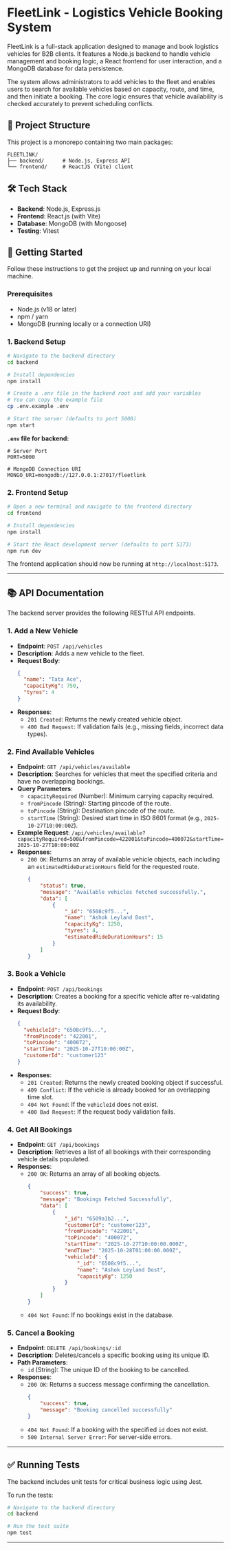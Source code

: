 
# FleetLink - Logistics Vehicle Booking System

FleetLink is a full-stack application designed to manage and book logistics vehicles for B2B clients. It features a Node.js backend to handle vehicle management and booking logic, a React frontend for user interaction, and a MongoDB database for data persistence.

The system allows administrators to add vehicles to the fleet and enables users to search for available vehicles based on capacity, route, and time, and then initiate a booking. The core logic ensures that vehicle availability is checked accurately to prevent scheduling conflicts.


## 🚀 Project Structure

This project is a monorepo containing two main packages:

```
FLEETLINK/
├── backend/      # Node.js, Express API
└── frontend/     # ReactJS (Vite) client
```


## 🛠️ Tech Stack

-   **Backend**: Node.js, Express.js
-   **Frontend**: React.js (with Vite)
-   **Database**: MongoDB (with Mongoose)
-   **Testing**: Vitest

## 🚀 Getting Started

Follow these instructions to get the project up and running on your local machine.

### Prerequisites
-   Node.js (v18 or later)
-   npm / yarn
-   MongoDB (running locally or a connection URI)

### 1. Backend Setup

```bash
# Navigate to the backend directory
cd backend

# Install dependencies
npm install

# Create a .env file in the backend root and add your variables
# You can copy the example file
cp .env.example .env

# Start the server (defaults to port 5000)
npm start
```

**`.env` file for backend:**

```env
# Server Port
PORT=5000

# MongoDB Connection URI
MONGO_URI=mongodb://127.0.0.1:27017/fleetlink
```

### 2. Frontend Setup

```bash
# Open a new terminal and navigate to the frontend directory
cd frontend

# Install dependencies
npm install

# Start the React development server (defaults to port 5173)
npm run dev
```

The frontend application should now be running at `http://localhost:5173`.

***

## 📚 API Documentation

The backend server provides the following RESTful API endpoints.

### 1. Add a New Vehicle

-   **Endpoint**: `POST /api/vehicles`
-   **Description**: Adds a new vehicle to the fleet.
-   **Request Body**:
    ```json
    {
      "name": "Tata Ace",
      "capacityKg": 750,
      "tyres": 4
    }
    ```
-   **Responses**:
    -   `201 Created`: Returns the newly created vehicle object.
    -   `400 Bad Request`: If validation fails (e.g., missing fields, incorrect data types).

### 2. Find Available Vehicles

-   **Endpoint**: `GET /api/vehicles/available`
-   **Description**: Searches for vehicles that meet the specified criteria and have no overlapping bookings.
-   **Query Parameters**:
    -   `capacityRequired` (Number): Minimum carrying capacity required.
    -   `fromPincode` (String): Starting pincode of the route.
    -   `toPincode` (String): Destination pincode of the route.
    -   `startTime` (String): Desired start time in ISO 8601 format (e.g., `2025-10-27T10:00:00Z`).
-   **Example Request**:
    `/api/vehicles/available?capacityRequired=500&fromPincode=422001&toPincode=400072&startTime=2025-10-27T10:00:00Z`
-   **Responses**:
    -   `200 OK`: Returns an array of available vehicle objects, each including an `estimatedRideDurationHours` field for the requested route.
        ```json
        {
            "status": true,
            "message": "Available vehicles fetched successfully.",
            "data": [
                {
                    "_id": "6508c9f5...",
                    "name": "Ashok Leyland Dost",
                    "capacityKg": 1250,
                    "tyres": 4,
                    "estimatedRideDurationHours": 15
                }
            ]
        }
        ```

### 3. Book a Vehicle

-   **Endpoint**: `POST /api/bookings`
-   **Description**: Creates a booking for a specific vehicle after re-validating its availability.
-   **Request Body**:
    ```json
    {
      "vehicleId": "6508c9f5...",
      "fromPincode": "422001",
      "toPincode": "400072",
      "startTime": "2025-10-27T10:00:00Z",
      "customerId": "customer123"
    }
    ```
-   **Responses**:
    -   `201 Created`: Returns the newly created booking object if successful.
    -   `409 Conflict`: If the vehicle is already booked for an overlapping time slot.
    -   `404 Not Found`: If the `vehicleId` does not exist.
    -   `400 Bad Request`: If the request body validation fails.

### 4. Get All Bookings

-   **Endpoint**: `GET /api/bookings`
-   **Description**: Retrieves a list of all bookings with their corresponding vehicle details populated.
-   **Responses**:
    -   `200 OK`: Returns an array of all booking objects.
        ```json
        {
            "success": true,
            "message": "Bookings Fetched Successfully",
            "data": [
                {
                    "_id": "6509a1b2...",
                    "customerId": "customer123",
                    "fromPincode": "422001",
                    "toPincode": "400072",
                    "startTime": "2025-10-27T10:00:00.000Z",
                    "endTime": "2025-10-28T01:00:00.000Z",
                    "vehicleId": {
                        "_id": "6508c9f5...",
                        "name": "Ashok Leyland Dost",
                        "capacityKg": 1250
                    }
                }
            ]
        }
        ```
    -   `404 Not Found`: If no bookings exist in the database.

### 5. Cancel a Booking

-   **Endpoint**: `DELETE /api/bookings/:id`
-   **Description**: Deletes/cancels a specific booking using its unique ID.
-   **Path Parameters**:
    -   `id` (String): The unique ID of the booking to be cancelled.
-   **Responses**:
    -   `200 OK`: Returns a success message confirming the cancellation.
        ```json
        {
            "success": true,
            "message": "Booking cancelled successfully"
        }
        ```
    -   `404 Not Found`: If a booking with the specified `id` does not exist.
    -   `500 Internal Server Error`: For server-side errors.

***


## ✅ Running Tests

The backend includes unit tests for critical business logic using Jest.

To run the tests:

```bash
# Navigate to the backend directory
cd backend

# Run the test suite
npm test
```

***
